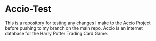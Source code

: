 # Accio-Test
This is a repository for testing any changes I make to the Accio Project before pushing to my branch on the main repo. Accio is an internet database for the Harry Potter Trading Card Game.
